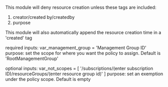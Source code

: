 This module will deny resource creation unless these tags are included:
1. creator/created by/createdby
2. purpose

This module will also automatically append the resource creation time in a 'created' tag

required inputs:
var_management_group = 'Management Group ID'
purpose: set the scope for where you want the policy to assign. Default is 'RootManagementGroup'

optional inputs:
var_not_scopes = [
    '/subscriptions/(enter subscription ID)/resourceGroups/(enter resource group id)'
]
purpose: set an exemption under the policy scope. Default is empty
